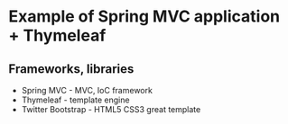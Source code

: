 Example of Spring MVC application + Thymeleaf
=============================================

Frameworks, libraries
---------------------
* Spring MVC - MVC, IoC framework
* Thymeleaf - template engine
* Twitter Bootstrap - HTML5 CSS3 great template
